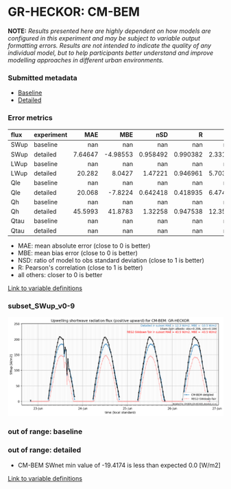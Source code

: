 # GR-HECKOR: CM-BEM

**NOTE:** *Results presented here are highly dependent on how models are configured in this experiment and may be subject to variable output formatting errors. Results are not intended to indicate the quality of any individual model, but to help participants better understand and improve modelling approaches in different urban environments.*

### Submitted metadata

- [Baseline](CM-BEM_GR-HECKOR_baseline_attrs.md)
- [Detailed](CM-BEM_GR-HECKOR_detailed_attrs.md)

### Error metrics

| flux   | experiment   |       MAE |       MBE |        nSD |          R |       5th |     95th |     RMSE |      cRMSE |      AMBE |       1-nSD |          1-R |   nSkewness |   nKurtosis |    Overlap |
|:-------|:-------------|----------:|----------:|-----------:|-----------:|----------:|---------:|---------:|-----------:|----------:|------------:|-------------:|------------:|------------:|-----------:|
| SWup   | baseline     | nan       | nan       | nan        | nan        | nan       | nan      | nan      | nan        | nan       | nan         | nan          |  nan        | nan         | nan        |
| SWup   | detailed     |   7.64647 |  -4.98553 |   0.958492 |   0.990382 |   2.33134 |  12.0356 |  10.0382 |   0.141986 |   4.98553 |   0.0415087 |   0.00961772 |    0.263678 |   0.0847546 |   0.102038 |
| LWup   | baseline     | nan       | nan       | nan        | nan        | nan       | nan      | nan      | nan        | nan       | nan         | nan          |  nan        | nan         | nan        |
| LWup   | detailed     |  20.282   |   8.0427  |   1.47221  |   0.946961 |   5.70389 |  61.0565 |  28.0542 |   0.615754 |   8.0427  |   0.472211  |   0.0530389  |    1.21571  |   1.04318   |   0.162456 |
| Qle    | baseline     | nan       | nan       | nan        | nan        | nan       | nan      | nan      | nan        | nan       | nan         | nan          |  nan        | nan         | nan        |
| Qle    | detailed     |  20.068   |  -7.8224  |   0.642418 |   0.418935 |   6.47437 |  30.5373 |  34.0202 |   0.935114 |   7.8224  |   0.357582  |   0.581065   |    0.464809 |   0.201216  |   0.172614 |
| Qh     | baseline     | nan       | nan       | nan        | nan        | nan       | nan      | nan      | nan        | nan       | nan         | nan          |  nan        | nan         | nan        |
| Qh     | detailed     |  45.5993  |  41.8783  |   1.32258  |   0.947538 |  12.3556  | 116.815  |  66.8997 |   0.492777 |  41.8783  |   0.322579  |   0.0524616  |    0.126929 |   0.938241  |   0.182784 |
| Qtau   | baseline     | nan       | nan       | nan        | nan        | nan       | nan      | nan      | nan        | nan       | nan         | nan          |  nan        | nan         | nan        |
| Qtau   | detailed     | nan       | nan       | nan        | nan        | nan       | nan      | nan      | nan        | nan       | nan         | nan          |  nan        | nan         | nan        |

 - MAE: mean absolute error (close to 0 is better)
 - MBE: mean bias error (close to 0 is better)
 - NSD: ratio of model to obs standard deviation (close to 1 is better)
 - R: Pearson's correlation (close to 1 is better)
 - all others: closer to 0 is better

[Link to variable definitions](../modelattrs/variable_definitions.md)

### <a name="subset_swup_v0-9"></a>subset_SWup_v0-9
[![CM-BEM_GR-HECKOR_subset_SWup_v0-9.png](CM-BEM_GR-HECKOR_subset_SWup_v0-9.png)](CM-BEM_GR-HECKOR_subset_SWup_v0-9.png)

### out of range: baseline


### out of range: detailed

 - CM-BEM SWnet min value of -19.4174 is less than expected 0.0 [W/m2]


[Link to variable definitions](../modelattrs/variable_definitions.md)

